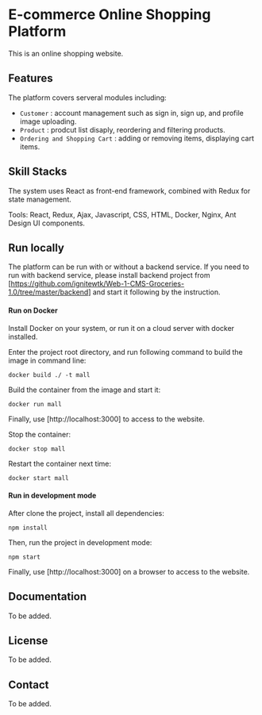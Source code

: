 # E-commerce Online Shopping Platform

This is an online shopping website. 

## Features

The platform covers serveral modules including: 
- ``Customer`` : account management such as sign in, sign up, and profile image uploading.
- ``Product`` : prodcut list disaply, reordering and filtering products.
- ``Ordering and Shopping Cart`` : adding or removing items, displaying cart items.

## Skill Stacks

The system uses React as front-end framework, combined with Redux for state management. 

Tools: React, Redux, Ajax, Javascript, CSS, HTML, Docker, Nginx, Ant Design UI components.

## Run locally


The platform can be run with or without a backend service. If you need to run with backend service, please install backend project from [https://github.com/ignitewtk/Web-1-CMS-Groceries-1.0/tree/master/backend] and start it following by the instruction.


#### Run on Docker

Install Docker on your system, or run it on a cloud server with docker installed.

Enter the project root directory, and run following command to build the image in command line:
```
docker build ./ -t mall
```
Build the container from the image and start it: 
```
docker run mall
```
Finally, use [http://localhost:3000] to access to the website.

Stop the container:
```
docker stop mall
```
Restart the container next time:
```
docker start mall
```

#### Run in development mode

After clone the project, install all dependencies: 
```
npm install
```
Then, run the project in development mode:

```
npm start
```
Finally, use [http://localhost:3000] on a browser to access to the website.

## Documentation

To be added.

## License

To be added.

## Contact 

To be added.

